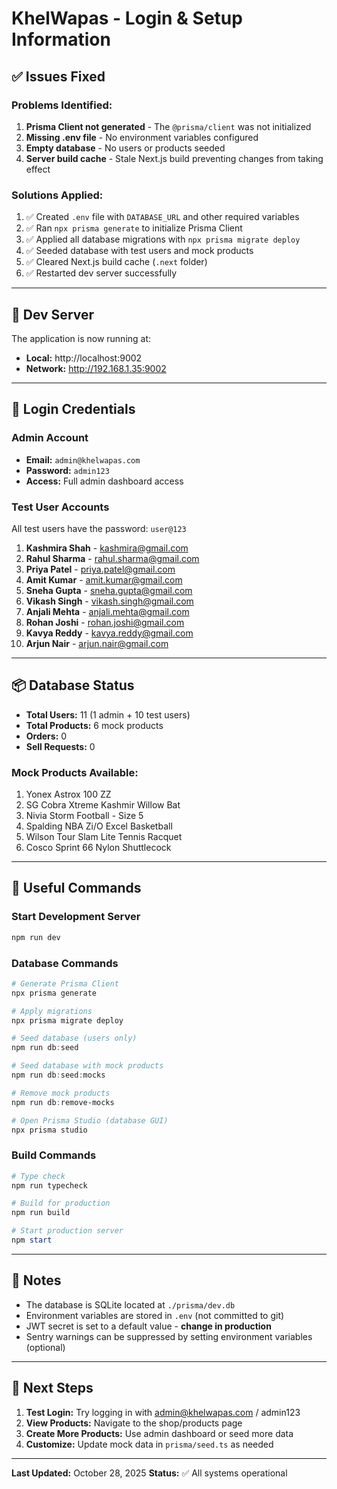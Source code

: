 # KhelWapas - Login & Setup Information

## ✅ Issues Fixed

### Problems Identified:
1. **Prisma Client not generated** - The `@prisma/client` was not initialized
2. **Missing .env file** - No environment variables configured
3. **Empty database** - No users or products seeded
4. **Server build cache** - Stale Next.js build preventing changes from taking effect

### Solutions Applied:
1. ✅ Created `.env` file with `DATABASE_URL` and other required variables
2. ✅ Ran `npx prisma generate` to initialize Prisma Client
3. ✅ Applied all database migrations with `npx prisma migrate deploy`
4. ✅ Seeded database with test users and mock products
5. ✅ Cleared Next.js build cache (`.next` folder)
6. ✅ Restarted dev server successfully

---

## 🚀 Dev Server

The application is now running at:
- **Local:** http://localhost:9002
- **Network:** http://192.168.1.35:9002

---

## 👤 Login Credentials

### Admin Account
- **Email:** `admin@khelwapas.com`
- **Password:** `admin123`
- **Access:** Full admin dashboard access

### Test User Accounts
All test users have the password: `user@123`

1. **Kashmira Shah** - kashmira@gmail.com
2. **Rahul Sharma** - rahul.sharma@gmail.com
3. **Priya Patel** - priya.patel@gmail.com
4. **Amit Kumar** - amit.kumar@gmail.com
5. **Sneha Gupta** - sneha.gupta@gmail.com
6. **Vikash Singh** - vikash.singh@gmail.com
7. **Anjali Mehta** - anjali.mehta@gmail.com
8. **Rohan Joshi** - rohan.joshi@gmail.com
9. **Kavya Reddy** - kavya.reddy@gmail.com
10. **Arjun Nair** - arjun.nair@gmail.com

---

## 📦 Database Status

- **Total Users:** 11 (1 admin + 10 test users)
- **Total Products:** 6 mock products
- **Orders:** 0
- **Sell Requests:** 0

### Mock Products Available:
1. Yonex Astrox 100 ZZ
2. SG Cobra Xtreme Kashmir Willow Bat
3. Nivia Storm Football - Size 5
4. Spalding NBA Zi/O Excel Basketball
5. Wilson Tour Slam Lite Tennis Racquet
6. Cosco Sprint 66 Nylon Shuttlecock

---

## 🔧 Useful Commands

### Start Development Server
```powershell
npm run dev
```

### Database Commands
```powershell
# Generate Prisma Client
npx prisma generate

# Apply migrations
npx prisma migrate deploy

# Seed database (users only)
npm run db:seed

# Seed database with mock products
npm run db:seed:mocks

# Remove mock products
npm run db:remove-mocks

# Open Prisma Studio (database GUI)
npx prisma studio
```

### Build Commands
```powershell
# Type check
npm run typecheck

# Build for production
npm run build

# Start production server
npm start
```

---

## 📝 Notes

- The database is SQLite located at `./prisma/dev.db`
- Environment variables are stored in `.env` (not committed to git)
- JWT secret is set to a default value - **change in production**
- Sentry warnings can be suppressed by setting environment variables (optional)

---

## 🎯 Next Steps

1. **Test Login:** Try logging in with admin@khelwapas.com / admin123
2. **View Products:** Navigate to the shop/products page
3. **Create More Products:** Use admin dashboard or seed more data
4. **Customize:** Update mock data in `prisma/seed.ts` as needed

---

**Last Updated:** October 28, 2025
**Status:** ✅ All systems operational
